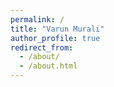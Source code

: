 ```yaml
---
permalink: /
title: "Varun Murali"
author_profile: true
redirect_from: 
  - /about/
  - /about.html
---
```


